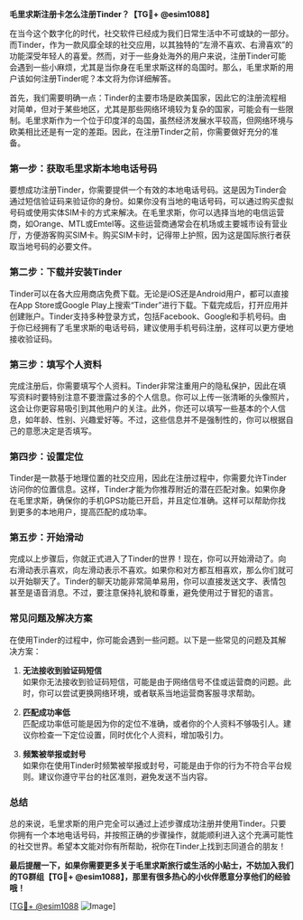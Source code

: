 **毛里求斯注册卡怎么注册Tinder？【TG💪+ @esim1088】**

在当今这个数字化的时代，社交软件已经成为我们日常生活中不可或缺的一部分。而Tinder，作为一款风靡全球的社交应用，以其独特的“左滑不喜欢、右滑喜欢”的功能深受年轻人的喜爱。然而，对于一些身处海外的用户来说，注册Tinder可能会遇到一些小麻烦，尤其是当你身在毛里求斯这样的岛国时。那么，毛里求斯的用户该如何注册Tinder呢？本文将为你详细解答。

首先，我们需要明确一点：Tinder的主要市场是欧美国家，因此它的注册流程相对简单，但对于某些地区，尤其是那些网络环境较为复杂的国家，可能会有一些限制。毛里求斯作为一个位于印度洋的岛国，虽然经济发展水平较高，但网络环境与欧美相比还是有一定的差距。因此，在注册Tinder之前，你需要做好充分的准备。

### **第一步：获取毛里求斯本地电话号码**
要想成功注册Tinder，你需要提供一个有效的本地电话号码。这是因为Tinder会通过短信验证码来验证你的身份。如果你没有当地的电话号码，可以通过购买虚拟号码或使用实体SIM卡的方式来解决。在毛里求斯，你可以选择当地的电信运营商，如Orange、MTL或Emtel等。这些运营商通常会在机场或主要城市设有营业厅，方便游客购买SIM卡。购买SIM卡时，记得带上护照，因为这是国际旅行者获取当地号码的必要文件。

### **第二步：下载并安装Tinder**
Tinder可以在各大应用商店免费下载。无论是iOS还是Android用户，都可以直接在App Store或Google Play上搜索“Tinder”进行下载。下载完成后，打开应用并创建账户。Tinder支持多种登录方式，包括Facebook、Google和手机号码。由于你已经拥有了毛里求斯的电话号码，建议使用手机号码注册，这样可以更方便地接收验证码。

### **第三步：填写个人资料**
完成注册后，你需要填写个人资料。Tinder非常注重用户的隐私保护，因此在填写资料时要特别注意不要泄露过多的个人信息。你可以上传一张清晰的头像照片，这会让你更容易吸引到其他用户的关注。此外，你还可以填写一些基本的个人信息，如年龄、性别、兴趣爱好等。不过，这些信息并不是强制性的，你可以根据自己的意愿决定是否填写。

### **第四步：设置定位**
Tinder是一款基于地理位置的社交应用，因此在注册过程中，你需要允许Tinder访问你的位置信息。这样，Tinder才能为你推荐附近的潜在匹配对象。如果你身在毛里求斯，确保你的手机GPS功能已开启，并且定位准确。这样可以帮助你找到更多的本地用户，提高匹配的成功率。

### **第五步：开始滑动**
完成以上步骤后，你就正式进入了Tinder的世界！现在，你可以开始滑动了。向右滑动表示喜欢，向左滑动表示不喜欢。如果你和对方都互相喜欢，那么你们就可以开始聊天了。Tinder的聊天功能非常简单易用，你可以直接发送文字、表情包甚至是语音消息。不过，要注意保持礼貌和尊重，避免使用过于冒犯的语言。

### **常见问题及解决方案**
在使用Tinder的过程中，你可能会遇到一些问题。以下是一些常见的问题及其解决方案：

1. **无法接收到验证码短信**  
   如果你无法接收到验证码短信，可能是由于网络信号不佳或运营商的问题。此时，你可以尝试更换网络环境，或者联系当地运营商客服寻求帮助。

2. **匹配成功率低**  
   匹配成功率低可能是因为你的定位不准确，或者你的个人资料不够吸引人。建议你检查一下定位设置，同时优化个人资料，增加吸引力。

3. **频繁被举报或封号**  
   如果你在使用Tinder时频繁被举报或封号，可能是由于你的行为不符合平台规则。建议你遵守平台的社区准则，避免发送不当内容。

### **总结**
总的来说，毛里求斯的用户完全可以通过上述步骤成功注册并使用Tinder。只要你拥有一个本地电话号码，并按照正确的步骤操作，就能顺利进入这个充满可能性的社交世界。希望本文能对你有所帮助，祝你在Tinder上找到志同道合的朋友！

**最后提醒一下，如果你需要更多关于毛里求斯旅行或生活的小贴士，不妨加入我们的TG群组【TG💪+ @esim1088】，那里有很多热心的小伙伴愿意分享他们的经验哦！**

[[TG💪+ @esim1088](https://t.me/s/esim1088) ![Image](https://i.postimg.cc/4NQfJmqS/Snipaste-2025-05-13-00-14-12.png)]